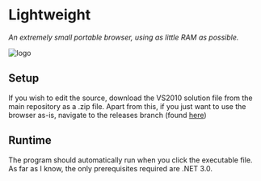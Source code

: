 # Lightweight
*An extremely small portable browser, using as little RAM as possible.*

![logo](https://image.ibb.co/m0Lfmn/lightweight_small.png)

## Setup
If you wish to edit the source, download the VS2010 solution file from the main repository as a .zip file.
Apart from this, if you just want to use the browser as-is, navigate to the releases branch (found [here](github.com/c272/lightweight/releases)) 

## Runtime
The program should automatically run when you click the executable file. As far as I know, the only prerequisites required are .NET 3.0.

